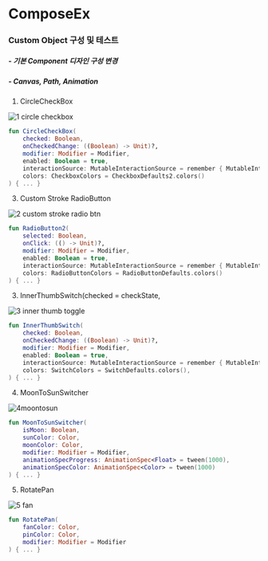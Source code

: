# ComposeEx
### Custom Object 구성 및 테스트
##### - 기본 Component 디자인 구성 변경
##### - Canvas, Path, Animation   

1. CircleCheckBox

![1 circle checkbox](https://github.com/user-attachments/assets/44d164e2-a7b7-497a-bb3d-4dd22dfefa36)

```kotlin
fun CircleCheckBox(
    checked: Boolean,
    onCheckedChange: ((Boolean) -> Unit)?,
    modifier: Modifier = Modifier,
    enabled: Boolean = true,
    interactionSource: MutableInteractionSource = remember { MutableInteractionSource() },
    colors: CheckboxColors = CheckboxDefaults2.colors()
) { ... }
```


3. Custom Stroke RadioButton 

![2 custom stroke radio btn](https://github.com/user-attachments/assets/f704eaca-b86a-46aa-8cb7-58ab29275525)

```kotlin
fun RadioButton2(
    selected: Boolean,
    onClick: (() -> Unit)?,
    modifier: Modifier = Modifier,
    enabled: Boolean = true,
    interactionSource: MutableInteractionSource = remember { MutableInteractionSource() },
    colors: RadioButtonColors = RadioButtonDefaults.colors()
) { ... }
```

3. InnerThumbSwitch(checked = checkState,

![3 inner thumb toggle](https://github.com/user-attachments/assets/50e6679f-8250-47fd-bfb2-44274f118152)

```kotlin
fun InnerThumbSwitch(
    checked: Boolean,
    onCheckedChange: ((Boolean) -> Unit)?,
    modifier: Modifier = Modifier,
    enabled: Boolean = true,
    interactionSource: MutableInteractionSource = remember { MutableInteractionSource() },
    colors: SwitchColors = SwitchDefaults.colors(),
) { ... }
```

4. MoonToSunSwitcher

![4moontosun](https://github.com/user-attachments/assets/db38d46b-c8e8-4dcc-991a-cf82039e6520)

```kotlin
fun MoonToSunSwitcher(
    isMoon: Boolean,
    sunColor: Color,
    moonColor: Color,
    modifier: Modifier = Modifier,
    animationSpecProgress: AnimationSpec<Float> = tween(1000),
    animationSpecColor: AnimationSpec<Color> = tween(1000)
) { ... }
```

5. RotatePan

![5 fan](https://github.com/user-attachments/assets/bf5e3b59-e485-472b-8f46-d9762fc1696a)

```kotlin
fun RotatePan(
    fanColor: Color,
    pinColor: Color,
    modifier: Modifier = Modifier
) { ... }
```


